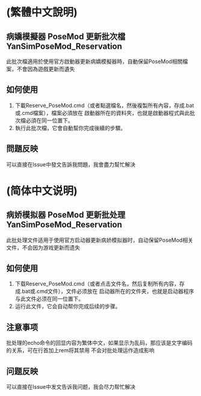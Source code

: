 # (繁體中文說明)
## 病嬌模擬器 PoseMod 更新批次檔 YanSimPoseMod_Reservation
此批次檔適用於使用官方啟動器更新病嬌模擬器時，自動保留PoseMod相關檔案，不會因為遊戲更新而遺失

## 如何使用
1. 下載Reserve_PoseMod.cmd（或者點選檔名，然後複製所有內容，存成.bat或.cmd檔案），檔案必須放在
啟動器所在的資料夾，也就是啟動器程式與此批次檔必須在同一位置下。
2. 執行此批次檔，它會自動幫你完成後續的步驟。

## 問題反映
可以直接在Issue中發文告訴我問題，我會盡力幫忙解決

# (简体中文说明)
## 病娇模拟器 PoseMod 更新批处理 YanSimPoseMod_Reservation
此批处理文件适用于使用官方启动器更新病娇模拟器时，自动保留PoseMod相关文件，不会因为游戏更新而遗失

## 如何使用
1. 下载Reserve_PoseMod.cmd（或者点击文件名，然后复制所有内容，存成.bat或.cmd文件），文件必须放在
启动器所在的文件夹，也就是启动器程序与此文件必须在同一位置下。
2. 运行此文件，它会自动帮你完成后续的步骤。

## 注意事项
批处理的echo命令的回显内容为繁体中文，如果显示为乱码，那应该是文字编码的关系，可在行首加上rem将其禁用
不会对批处理运作造成影响

## 问题反映
可以直接在Issue中发文告诉我问题，我会尽力帮忙解决
